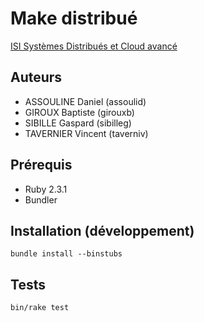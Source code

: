 # Make distribué

[ISI Systèmes Distribués et Cloud avancé](https://ensiwiki.ensimag.fr/index.php/ISI_Syst%C3%A8mes_Distribu%C3%A9s_et_Cloud_avanc%C3%A9)

## Auteurs

* ASSOULINE Daniel (assoulid)
* GIROUX Baptiste (girouxb)
* SIBILLE Gaspard (sibilleg)
* TAVERNIER Vincent (taverniv)

## Prérequis

* Ruby 2.3.1
* Bundler

## Installation (développement)

    bundle install --binstubs

## Tests

    bin/rake test
